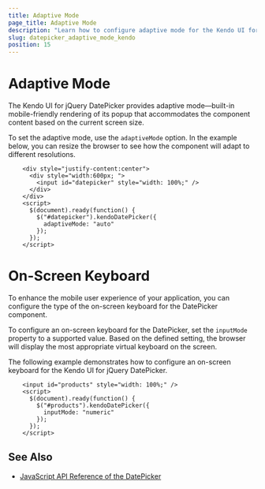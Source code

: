 ```yaml
---
title: Adaptive Mode
page_title: Adaptive Mode
description: "Learn how to configure adaptive mode for the Kendo UI for jQuery DatePicker component."
slug: datepicker_adaptive_mode_kendo
position: 15
---
```


# Adaptive Mode

The Kendo UI for jQuery DatePicker provides adaptive mode&mdash;built-in mobile-friendly rendering of its popup that accommodates the component content based on the current screen size.

To set the adaptive mode, use the `adaptiveMode` option. In the example below, you can resize the browser to see how the component will adapt to different resolutions.

```dojo
    <div style="justify-content:center">
      <div style="width:600px; ">
        <input id="datepicker" style="width: 100%;" />
      </div>
    </div>
    <script>
      $(document).ready(function() {
        $("#datepicker").kendoDatePicker({
          adaptiveMode: "auto"            
        });
      });
    </script>
```

# On-Screen Keyboard

To enhance the mobile user experience of your application, you can configure the type of the on-screen keyboard for the DatePicker component.

To configure an on-screen keyboard for the DatePicker, set the `inputMode` property to a supported value. Based on the defined setting, the browser will display the most appropriate virtual keyboard on the screen.

The following example demonstrates how to configure an on-screen keyboard for the Kendo UI for jQuery DatePicker.

```dojo
    <input id="products" style="width: 100%;" />                
    <script>
      $(document).ready(function() {
        $("#products").kendoDatePicker({
          inputMode: "numeric"    
        });
      });
    </script>
```

## See Also

* [JavaScript API Reference of the DatePicker](/api/javascript/ui/datepicker)